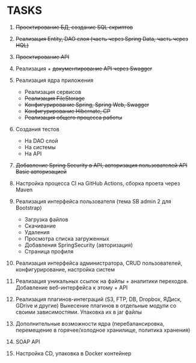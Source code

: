 # TASKS

1) ~~Проектирование БД, создание SQL скриптов~~

1) ~~Реализация Entity, DAO слоя (часть через Spring Data, часть через HQL)~~

1) ~~Проектирование API~~

1) Реализация + ~~документирование API через Swagger~~

1) Реализация ядра приложения
    - Реализация сервисов
    - ~~Реализация FileStorage~~
    - ~~Конфигурирование Spring, Spring Web, Swagger~~
    - ~~Конфигурирование Hibernate, CP~~
    - ~~Реализация общего процесса работы~~

1) Создания тестов
    - На DAO слой
    - На системы
    - На API

1) ~~Добавление Spring Security в API, авторизация пользователей API Basic авторизацией~~

1) Настройка процесса CI на GitHub Actions, сборка проета через Maven

1) Реализация интерфейса пользователя (тема SB admin 2 для Bootstrap)
    - Загрузка файлов
    - Скачивание
    - Удаления
    - Просмотра списка загруженных
    - Добавления SpringSecurity (авторизация)
    - Страница профиля

1) Реализация интерфейса администратора, CRUD пользователей, конфигурирование, настройка систем

1) Реализация уникальных ссылок на файлы + аналитики переходов. 
    Добавление веб-интерфейса к этому + API

1) Реализация плагинов-интеграций (S3, FTP, DB, Dropbox, ЯДиск, GDrive и другие)
    Вынесение плагинов в отдельные модули со своими зависимостями. 
    Упаковка их в jar файлы

1) Дополнительные возможности ядра (перебалансировка, перемещение в горячее/холодное хранилище, политика хранения)

1) SOAP API

1) Настройка CD, упаковка в Docker контейнер
